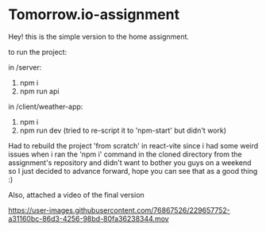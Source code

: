 # Tomorrow.io-assignment

Hey! this is the simple version to the home assignment.

to run the project:

in /server: 
1. npm i 
2. npm run api 

in /client/weather-app:
1. npm i
2. npm run dev (tried to re-script it to 'npm-start' but didn't work)
                       
                       
Had to rebuild the project 'from scratch' in react-vite since i had some weird issues when i ran the 'npm i' command in the cloned directory from the assignment's repository and didn't want to bother you guys on a weekend so I just decided to advance forward, hope you can see that as a good thing :)

Also, attached a video of the final version 

https://user-images.githubusercontent.com/76867526/229657752-a31160bc-86d3-4256-98bd-80fa36238344.mov


